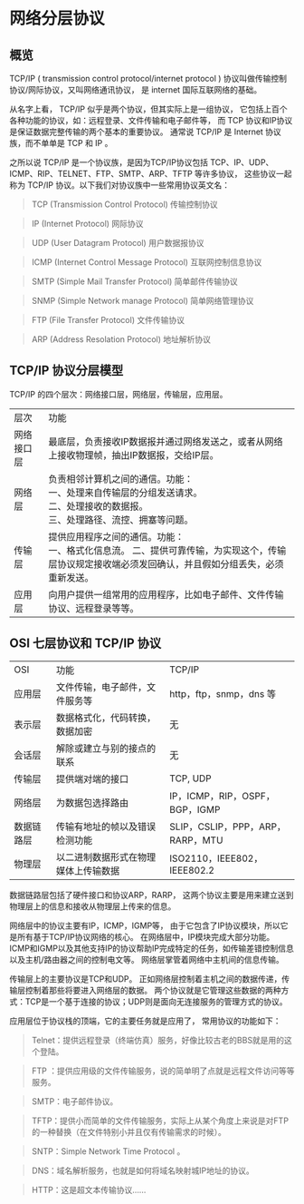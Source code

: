 # 网络分层协议

## 概览

TCP/IP ( transmission control protocol/internet protocol ) 协议叫做传输控制协议/网际协议，又叫网络通讯协议，
是 internet 国际互联网络的基础。

从名字上看， TCP/IP 似乎是两个协议，但其实际上是一组协议，
它包括上百个各种功能的协议，如：远程登录、文件传输和电子邮件等，
而 TCP 协议和IP协议是保证数据完整传输的两个基本的重要协议。
通常说 TCP/IP 是 Internet 协议族，而不单单是 TCP 和 IP 。

之所以说 TCP/IP 是一个协议族，是因为TCP/IP协议包括 TCP、IP、UDP、ICMP、RIP、TELNET、FTP、SMTP、ARP、TFTP 等许多协议，
这些协议一起称为 TCP/IP 协议。以下我们对协议族中一些常用协议英文名：

> TCP (Transmission Control Protocol) 传输控制协议

> IP (Internet Protocol) 网际协议

> UDP (User Datagram Protocol) 用户数据报协议

> ICMP (Internet Control Message Protocol) 互联网控制信息协议

> SMTP (Simple Mail Transfer Protocol) 简单邮件传输协议

> SNMP (Simple Network manage Protocol) 简单网络管理协议

> FTP (File Transfer Protocol) 文件传输协议

> ARP (Address Resolation Protocol) 地址解析协议


## TCP/IP 协议分层模型

TCP/IP 的四个层次：网络接口层，网络层，传输层，应用层。

<table>
    <tr>
        <td>层次</td>
        <td>功能</td>
    </tr>
    <tr>
        <td>网络接口层</td>
        <td>最底层，负责接收IP数据报并通过网络发送之，或者从网络上接收物理帧，抽出IP数据报，交给IP层。</td>
    </tr>
    <tr>
        <td>网络层</td>
        <td>负责相邻计算机之间的通信。功能：<br />
            一、处理来自传输层的分组发送请求。<br />
            二、处理接收的数据报。<br />
            三、处理路径、流控、拥塞等问题。
        </td>
    </tr>
    <tr>
        <td>传输层</td>
        <td>提供应用程序之间的通信。功能：<br />
            一、格式化信息流。
            二、提供可靠传输，为实现这个，传输层协议规定接收端必须发回确认，并且假如分组丢失，必须重新发送。
        </td>
    </tr>
    <tr>
        <td>应用层</td>
        <td>向用户提供一组常用的应用程序，比如电子邮件、文件传输协议、远程登录等等。</td>
    </tr>
</table>

## OSI 七层协议和 TCP/IP 协议

<table>
    <tr>
        <td>OSI</td>
        <td>功能</td>
        <td>TCP/IP</td>
    </tr>
    <tr>
        <td>应用层</td>
        <td>文件传输，电子邮件，文件服务等</td>
        <td>http，ftp，snmp，dns 等</td>
    </tr>
    <tr>
        <td>表示层</td>
        <td>数据格式化，代码转换，数据加密</td>
        <td>无</td>
    </tr>
    <tr>
        <td>会话层</td>
        <td>解除或建立与别的接点的联系</td>
        <td>无</td>
    </tr>
    <tr>
        <td>传输层</td>
        <td>提供端对端的接口</td>
        <td>TCP, UDP</td>
    </tr>
    <tr>
        <td>网络层</td>
        <td>为数据包选择路由</td>
        <td>IP，ICMP，RIP，OSPF，BGP，IGMP</td>
    </tr>
    <tr>
        <td>数据链路层</td>
        <td>传输有地址的帧以及错误检测功能</td>
        <td>SLIP，CSLIP，PPP，ARP，RARP，MTU</td>
    </tr>
    <tr>
        <td>物理层</td>
        <td>以二进制数据形式在物理媒体上传输数据</td>
        <td>ISO2110，IEEE802，IEEE802.2</td>
    </tr>
</table>

数据链路层包括了硬件接口和协议ARP，RARP，
这两个协议主要是用来建立送到物理层上的信息和接收从物理层上传来的信息。

网络层中的协议主要有IP，ICMP，IGMP等，
由于它包含了IP协议模块，所以它是所有基于TCP/IP协议网络的核心。
在网络层中，IP模块完成大部分功能。
ICMP和IGMP以及其他支持IP的协议帮助IP完成特定的任务，如传输差错控制信息以及主机/路由器之间的控制电文等。
网络层掌管着网络中主机间的信息传输。

传输层上的主要协议是TCP和UDP。
正如网络层控制着主机之间的数据传递，传输层控制着那些将要进入网络层的数据。
两个协议就是它管理这些数据的两种方式：TCP是一个基于连接的协议；UDP则是面向无连接服务的管理方式的协议。

应用层位于协议栈的顶端，它的主要任务就是应用了，
常用协议的功能如下：

> Telnet：提供远程登录（终端仿真）服务，好像比较古老的BBS就是用的这个登陆。

> FTP ：提供应用级的文件传输服务，说的简单明了点就是远程文件访问等等服务。

> SMTP：电子邮件协议。

> TFTP：提供小而简单的文件传输服务，实际上从某个角度上来说是对FTP的一种替换（在文件特别小并且仅有传输需求的时候）。

> SNTP：Simple Network Time Protocol 。

> DNS：域名解析服务，也就是如何将域名映射城IP地址的协议。

> HTTP：这是超文本传输协议……